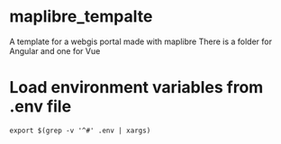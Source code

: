 # maplibre_tempalte
A template for a webgis portal made with maplibre
There is a folder for Angular and one for Vue


# Load environment variables from .env file
```
export $(grep -v '^#' .env | xargs)
```